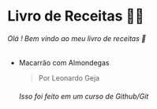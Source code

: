 # Livro de Receitas :man_cook:

###### Olá ! Bem vindo ao meu livro de receitas  :clap:

- Macarrão com Almondegas

  > Por Leonardo Geja

  ###### Isso foi feito em um curso de Github/Git

  

